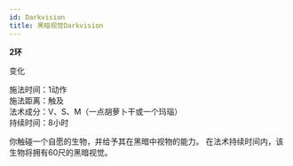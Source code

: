 ```yaml
---
id: Darkvision
title: 黑暗视觉Darkvision
---
```


**2环**

变化

施法时间：1动作  
施法距离：触及  
法术成分：V、S、M（一点胡萝卜干或一个玛瑙）  
持续时间：8小时  


你触碰一个自愿的生物，并给予其在黑暗中视物的能力。
在法术持续时间内，该生物将拥有60尺的黑暗视觉。
